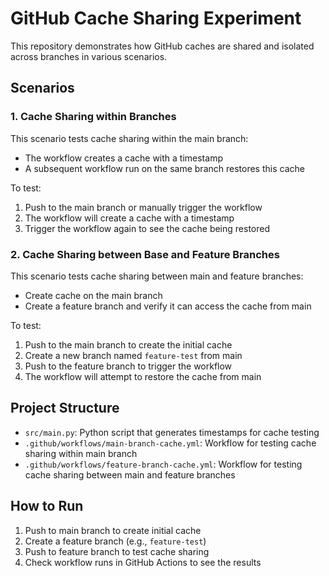 # GitHub Cache Sharing Experiment

This repository demonstrates how GitHub caches are shared and isolated across branches in various scenarios.

## Scenarios

### 1. Cache Sharing within Branches

This scenario tests cache sharing within the main branch:
- The workflow creates a cache with a timestamp
- A subsequent workflow run on the same branch restores this cache

To test:
1. Push to the main branch or manually trigger the workflow
2. The workflow will create a cache with a timestamp
3. Trigger the workflow again to see the cache being restored

### 2. Cache Sharing between Base and Feature Branches

This scenario tests cache sharing between main and feature branches:
- Create cache on the main branch
- Create a feature branch and verify it can access the cache from main

To test:
1. Push to the main branch to create the initial cache
2. Create a new branch named `feature-test` from main
3. Push to the feature branch to trigger the workflow
4. The workflow will attempt to restore the cache from main

## Project Structure

- `src/main.py`: Python script that generates timestamps for cache testing
- `.github/workflows/main-branch-cache.yml`: Workflow for testing cache sharing within main branch
- `.github/workflows/feature-branch-cache.yml`: Workflow for testing cache sharing between main and feature branches

## How to Run

1. Push to main branch to create initial cache
2. Create a feature branch (e.g., `feature-test`)
3. Push to feature branch to test cache sharing
4. Check workflow runs in GitHub Actions to see the results
